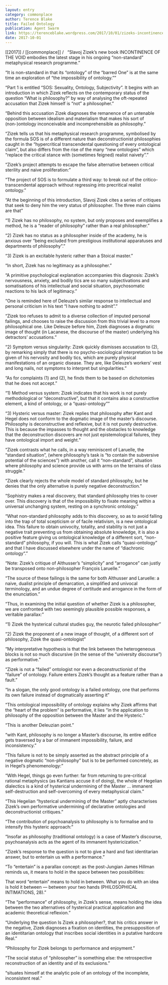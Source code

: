 ```yaml
---
layout: entry
category: commonplace
author: Terence Blake
title: Failed Ontology
publication: Agent Swarm
link: https://terenceblake.wordpress.com/2017/10/01/zizeks-incontinence-of-the-void-1-the-only-good-ontology-is-a-failed-ontology/
date: 2017-10-01
---
```


[[2017]] / [[commonplace]] / 
 
“Slavoj Zizek’s new book INCONTINENCE OF THE VOID embodies the latest stage in his ongoing “non-standard” metaphysical research programme.”

“It is non-standard in that its “ontology” of the “barred One” is at the same time an exploration of “the impossibility of ontology.””

“Part 1 is entitled “SOS: Sexuality, Ontology, Subjectivity”. It begins with an introduction in which Zizek reflects on the contemporary status of the question “What is philosophy?” by way of analysing the oft-repeated accusation that Zizek himself is “not” a philosopher.”

“Behind this accusation Zizek diagnoses the remanence of an untenable opposition between idealism and materialism that makes his sort of (non-)ontology inconceivable and incomprehensible as philosophy.”

“Zizek tells us that his metaphysical research programme, symbolised by the formula SOS is of a different nature than deconstructionist philosophies caught in the “hypercritical transcendental questioning of every ontological claim”, but also differs from the rise of the many “new ontologies” which “replace the critical stance with (sometimes feigned) realist naivety”.”

“Zizek’s project attempts to escape the false alternative between critical sterility and naive proliferation:”

“The project of SOS is to formulate a third way: to break out of the critico-transcendental approach without regressing into precritical realist ontology.”

“At the beginning of this introduction, Slavoj Zizek cites a series of critiques that seek to deny him the very status of philosopher. The three main claims are that”

“1) Zizek has no philosophy, no system, but only proposes and exemplifies a method, he is a “reader of philosophy” rather than a real philosopher.”

“2) Zizek has no status as a philosopher inside of the academy, he is anxious over “being excluded from prestigi­ous insti­tu­tional appar­at­uses and depart­ments of philo­sophy”.”

“3) Zizek is an excitable hysteric rather than a Stoical master.”

“In short, Zizek has no legitimacy as a philosopher.”

“A primitive psychological explanation accompanies this diagnosis: Zizek’s nervousness, anxiety, and bodily tics are so many subjectivations and somatisations of his intellectual and social situation, psychosomatic reactions to his lack of legitimacy.”

“One is reminded here of Deleuze’s similar response to intellectual and personal criticism in his text “I have nothing to admit”.”

“Zizek too refuses to admit to a diverse collection of imputed personal failings, and chooses to raise the discussion from this trivial level to a more philosophical one. Like Deleuze before him, Zizek diagnoses a dogmatic image of thought (in Lacanese, the discourse of the master) underlying his detractors’ accusations.”

“2) Symptom versus singularity: Zizek quickly dismisses accusation to (2), by remarking simply that there is no psycho-sociological interpretation to be given of his nervosity and bodily tics, which are purely physical manifestations of an organic disease. They are, like Deleuze’s workers’ vest and long nails, not symptoms to interpret but singularities.”

“As for complaints (1) and (2), he finds them to be based on dichotomies that he does not accept.”

“1) Method versus system: Zizek indicates that his work is not purely methodological or “deconstructive”, but that it contains also a constructive element, a kind of ontology, or a “quasi-ontology””

“3) Hysteric versus master: Zizek replies that philosophy after Kant and Hegel does not conform to the dogmatic image of the master’s discourse. Philosophy is deconstructive and reflexive, but it is not purely destructive. This is because the impasses to thought and the obstacles to knowledge that the deconstruction discovers are not just epistemological failures, they have ontological import and weight.”

“Zizek contrasts what he calls, in a way reminiscent of Laruelle, the “standard situation”, (where philosophy’s task is “to contain the subversive potential of the sciences”) with another, call it “non-standard”, situation where philosophy and science provide us with arms on the terrains of class struggle.”

“Zizek clearly rejects the whole model of standard philosophy, but he denies that the only alternative is purely negative deconstruction.”

“Sophistry makes a real discovery, that standard philosophy tries to cover over. This discovery is that of the impossibility to fixate meaning within a universal unchanging system, resting on a synchronic ontology.”

“What non-standard philosophy adds to this discovery, so as to avoid falling into the trap of total scepticism or of facile relativism, is a new ontological idea. This failure to obtain univocity, totality, and stability is not just a negative trait preventing us from obtaining absolute knowledge, it is also a positive feature giving us ontological knowledge of a different sort, “non-standard” philosophy, if you will. This is what Zizek calls “quasi-ontology” and that I have discussed elsewhere under the name of “diachronic ontology“.”

“Note: Zizek’s critique of Althusser’s “simplicity” and “arrogance” can justly be transposed onto non-philosopher François Laruelle.”

“The source of these failings is the same for both Althusser and Laruelle: a naive, dualist principle of demarcation, a simplified and univocal terminology, and an undue degree of certitude and arrogance in the form of the enunciation.”

“Thus, in examining the initial question of whether Zizek is a philosopher, we are confronted with two seemingly plausible possible responses, a veritable parallax:”

“1) Zizek the hysterical cultural studies guy, the neurotic failed philosopher”

“2) Zizek the proponent of a new image of thought, of a different sort of philosophy, Zizek the quasi-ontologist”

“My interpretative hypothesis is that the link between the heterogeneous blocks is not so much discursive (in the sense of the “university discourse”) as performative.”

“Zizek is not a “failed” ontologist nor even a deconstructionist of the “failure” of ontology. Failure enters Zizek’s thought as a feature rather than a fault.”

“In a slogan, the only good ontology is a failed ontology, one that performs its own failure instead of dogmatically asserting it”

“This ontological impossibility of ontology explains why Zizek affirms that the “heart of the problem” is performative, it lies “in the application to philosophy of the opposition between the Master and the Hysteric.”

“This is another Deleuzian point.”

“with Kant, philosophy is no longer a Master’s discourse, its entire edifice gets traversed by a bar of immanent impossibility, failure, and inconsistency.”

“This failure is not to be simply asserted as the abstract principle of a negative dogmatic “non-philosophy” but is to be performed concretely, as in Hegel’s phenomenology:”

“With Hegel, things go even further: far from returning to pre-critical rational metaphysics (as Kantians accuse it of doing), the whole of Hegelian dialectics is a kind of hysterical undermining of the Master … immanent self-destruction and self-overcoming of every metaphysical claim.”

“This Hegelian “hysterical undermining of the Master” aptly characterises Zizek’s own performative undermining of declarative ontologies and deconstructionist critiques.”

“The contribution of psychoanalysis to philosophy is to formalise and to intensify this hysteric approach:”

“Insofar as philosophy (traditional ontology) is a case of Master’s discourse, psychoanalysis acts as the agent of its immanent hystericization.”

“Zizek’s response to the question is not to give a hard and fast identitarian answer, but to entertain us with a performance.”

“To “entertain” is a parallax concept: as the post-Jungian James Hillman reminds us, it means to hold in the space between two possibilities:

That word “entertain“ means to hold in between. What you do with an idea is hold it between — between your two hands (PHILOSOPHICAL INTIMATIONS, 28).”

“The “performance” of philosophy, in Zizek’s sense, means holding the idea between the two alternatives of hysterical practical application and academic theoretical reflexion.”

“Underlying the question Is Zizek a philosopher?, that his critics answer in the negative, Zizek diagnoses a fixation on identities, the presupposition of an identitarian ontology that inscribes social identities in a putative hardcore Real.”

“Philosophy for Zizek belongs to performance and enjoyment.”

“The social status of “philosopher” is something else: the retrospective reconstruction of an identity and of its exclusions.”

“situates himself at the analytic pole of an ontology of the incomplete, inconsistent real.”
